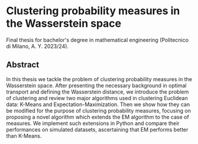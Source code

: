 # Clustering probability measures in the Wasserstein space
Final thesis for bachelor's degree in mathematical engineering (Politecnico di Milano, A. Y. 2023/24). 

## Abstract
In this thesis we tackle the problem of clustering probability measures in the
Wasserstein space. After presenting the necessary background in optimal
transport and defining the Wasserstein distance, we introduce the problem
of clustering and review two major algorithms used in clustering Euclidean
data: K-Means and Expectation-Maximization. Then we show how they can
be modified for the purpose of clustering probability measures, focusing on
proposing a novel algorithm which extends the EM algorithm to the case
of measures. We implement such extensions in Python and compare their
performances on simulated datasets, ascertaining that EM performs better
than K-Means.
